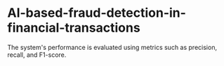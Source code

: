 # AI-based-fraud-detection-in-financial-transactions
The system's performance is evaluated using metrics such as precision, recall, and F1-score.
